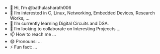 - 👋 Hi, I’m @bathulasharath006
- 👀 I’m interested in C, Linux, Networking, Embedded Devices, Research Works, ...
- 🌱 I’m currently learning Digital Circuits and DSA.
- 💞️ I’m looking to collaborate on Interesting Projeccts ...
- 📫 How to reach me ...
- 😄 Pronouns: ...
- ⚡ Fun fact: ...

<!---
bathulasharath006/bathulasharath006 is a ✨ special ✨ repository because its `README.md` (this file) appears on your GitHub profile.
You can click the Preview link to take a look at your changes.
--->
